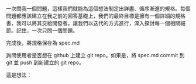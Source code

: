 一次問我一個問題，這樣我們就能為這個想法制定出詳盡、循序漸進的規格。每個問題都應該建立在我之前的回答基礎上，我們的最終目標是擁有一個詳細的規格書，我可以將其交給開發者。讓我們以迭代的方式進行，深入探討每一個相關細節。記住，一次只問一個問題。

完成後，將規格保存為 spec.md

詢問使用者是否想在 github 上建立 git repo。如果是，將 spec.md commit 到 git 並 push 到新建立的 git repo。

這是想法：
